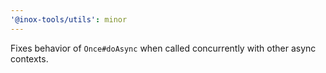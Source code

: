 ```yaml
---
'@inox-tools/utils': minor
---
```


Fixes behavior of `Once#doAsync` when called concurrently with other async contexts.
